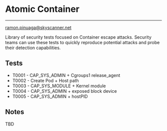 # Atomic Container
------------------
ramon.pinuaga@skyscanner.net

Library of security tests focused on Container escape attacks. Security teams can use these tests to quickly reproduce potential attacks and probe their detection capabilities.


## Tests

* T0001 - CAP_SYS_ADMIN + Cgroups1 release_agent
* T0002 - Create Pod + Host path
* T0003 - CAP_SYS_MODULE + Kernel module
* T0004 - CAP_SYS_ADMIN + exposed block device
* T0005 - CAP_SYS_ADMIN + hostPID

## Notes

TBD

